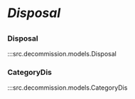 # ***Disposal***

##

###  Disposal
:::src.decommission.models.Disposal

### CategoryDis
:::src.decommission.models.CategoryDis

